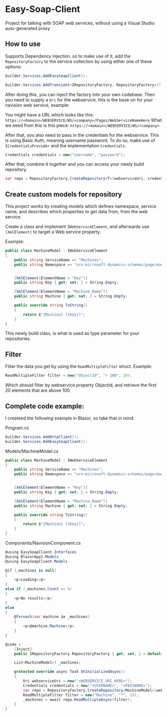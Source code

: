 # Easy-Soap-Client
Project for talking with SOAP web services, without using a Visual Studio auto-generated proxy

## How to use

Supports Dependency Injection, so to make use of it, add the ```RepositoryFactory``` to the service collection by using either one of these options:

```csharp
builder.Services.AddEasySoapClient();
```

```csharp
builder.Services.AddTransient<IRepositoryFactory, RepositoryFactory>()
```

After doing this, you can inject the factory into your own codebase. Then you need to supply a ```Uri``` for the webservice, this is the base uri for your navision web service, example:

You might have a URL which looks like this: ```https://<domain>/WEBSERVICE/WS/<company>/Pages/WebServiceNameHere``` 
What we need from this is this piece: ```https://<domain>/WEBSERVICE/WS/<company>``` 

After that, you also need to pass in the credentials for the webservice. This is using Basic Auth, meaning username password. To do so, make use of ```ICredentialsProvider``` and the implementation ```Credentials```.

```csharp
Credentials credentials = new("username", "password");
```

After that, combine it together and you can access your newly build repository.

```csharp
var repo = RepositoryFactory.CreateRepository<T>(webserviceUri, credentials);
```

## Create custom models for repository

This project works by creating models which defines namespace, service name, and describes which properties to get data from, from the web service.

Create a class and implement ```IWebServiceElement```, and afterwards use ```[XmlElement]``` to target a Web service property.

Example:

```csharp
public class MachineModel : IWebServiceElement
{
    public string ServiceName => "Machines";
    public string Namespace => "urn:microsoft-dynamics-schemas/page/machines";


    [XmlElement(ElementName = "Key")]
    public string Key { get; set; } = String.Empty;

    [XmlElement(ElementName = "Machine_Name")]
    public string Machine { get; set; } = String.Empty;

    public override string ToString()
    {
        return $"{Machine} [{Key}]";
    }
}
```

This newly build class, is what is used as type parameter for your repositories.

## Filter

Filter the data you get by using the ```ReadMultipleFilter``` struct. Example:

```csharp
ReadMultipleFilter filter = new("ObjectId", "> 100", 20);
```

Which should filter by webservice property ObjectId, and retrieve the first 20 elements that are above 100. 

## Complete code example:

I createed the following example in Blazor, so take that in mind.

Program.cs
```csharp
builder.Services.AddHttpClient();
builder.Services.AddEasySoapClient();
```

Models/MachineModel.cs
```csharp
public class MachineModel : IWebServiceElement
{
    public string ServiceName => "Machines";
    public string Namespace => "urn:microsoft-dynamics-schemas/page/machines";


    [XmlElement(ElementName = "Key")]
    public string Key { get; set; } = String.Empty;

    [XmlElement(ElementName = "Machine_Name")]
    public string Machine { get; set; } = String.Empty;

    public override string ToString()
    {
        return $"{Machine} [{Key}]";
    }
}
```

Components/NavisionComponent.cs
```csharp
@using EasySoapClient.Interfaces
@using BlazorApp1.Models
@using EasySoapClient.Models

@if (_machines is null)
{
    <p>Loading</p>
}
else if (_machines.Count == 0)
{
    <p>No results</p>
}
else
{
    @foreach(var machine in _machines)
    {
        <p>@machine.Machine</p>
    }
}

@code {
    [Inject]
    public IRepositoryFactory RepositoryFactory { get; set; } = default!;

    List<MachineModel>? _machines;

    protected override async Task OnInitializedAsync()
    {
        Uri webserviceUri = new("<WEBSERVICE_URI_HERE>");
        Credentials credentials = new("<USERNAME>", "<PASSWORD>");
        var repo = RepositoryFactory.CreateRepository<MachineModel>(webserviceUri, credentials);
        ReadMultipleFilter filter = new("Machine", "*", 15);
        _machines = await repo.ReadMultipleAsync(filter);
    }
}
```